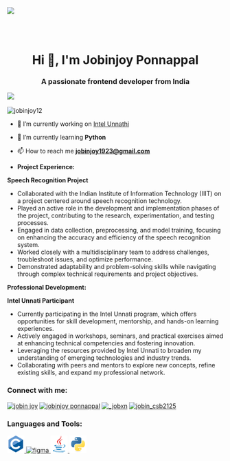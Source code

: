 <img src="https://github.com/Anmol-Baranwal/Cool-GIFs-For-GitHub/assets/74038190/d48893bd-0757-481c-8d7e-ba3e163feae7" />

<br><br>


<h1 align="center">Hi 👋, I'm Jobinjoy Ponnappal</h1>
<h3 align="center">A passionate frontend developer from India</h3>

<img src="https://user-images.githubusercontent.com/74038190/212284158-e840e285-664b-44d7-b79b-e264b5e54825.gif" width="400">

<p align="left"> <img src="https://komarev.com/ghpvc/?username=jobinjoy12&label=Profile%20views&color=0e75b6&style=flat" alt="jobinjoy12" /> </p>

- 🔭 I’m currently working on [Intel Unnathi](https://github.com/intel-unnati-saintgits/intel-unnati-certificate-programme)

- 🌱 I’m currently learning **Python**

- 📫 How to reach me **jobinjoy1923@gmail.com**

- **Project Experience:**

**Speech Recognition Project**
- Collaborated with the Indian Institute of Information Technology (IIIT) on a project centered around speech recognition technology.
- Played an active role in the development and implementation phases of the project, contributing to the research, experimentation, and testing processes.
- Engaged in data collection, preprocessing, and model training, focusing on enhancing the accuracy and efficiency of the speech recognition system.
- Worked closely with a multidisciplinary team to address challenges, troubleshoot issues, and optimize performance.
- Demonstrated adaptability and problem-solving skills while navigating through complex technical requirements and project objectives.

**Professional Development:**

**Intel Unnati Participant**
- Currently participating in the Intel Unnati program, which offers opportunities for skill development, mentorship, and hands-on learning experiences.
- Actively engaged in workshops, seminars, and practical exercises aimed at enhancing technical competencies and fostering innovation.
- Leveraging the resources provided by Intel Unnati to broaden my understanding of emerging technologies and industry trends.
- Collaborating with peers and mentors to explore new concepts, refine existing skills, and expand my professional network.

<h3 align="left">Connect with me:</h3>
<p align="left">
<a href="https://linkedin.com/in/jobin joy" target="blank"><img align="center" src="https://raw.githubusercontent.com/rahuldkjain/github-profile-readme-generator/master/src/images/icons/Social/linked-in-alt.svg" alt="jobin joy" height="30" width="40" /></a>
<a href="https://kaggle.com/jobinjoy ponnappal" target="blank"><img align="center" src="https://raw.githubusercontent.com/rahuldkjain/github-profile-readme-generator/master/src/images/icons/Social/kaggle.svg" alt="jobinjoy ponnappal" height="30" width="40" /></a>
<a href="https://instagram.com/_jobxn" target="blank"><img align="center" src="https://raw.githubusercontent.com/rahuldkjain/github-profile-readme-generator/master/src/images/icons/Social/instagram.svg" alt="_jobxn" height="30" width="40" /></a>
<a href="https://www.hackerrank.com/jobin_csb2125" target="blank"><img align="center" src="https://raw.githubusercontent.com/rahuldkjain/github-profile-readme-generator/master/src/images/icons/Social/hackerrank.svg" alt="jobin_csb2125" height="30" width="40" /></a>
</p>

<h3 align="left">Languages and Tools:</h3>
<p align="left"> <a href="https://www.cprogramming.com/" target="_blank" rel="noreferrer"> <img src="https://raw.githubusercontent.com/devicons/devicon/master/icons/c/c-original.svg" alt="c" width="40" height="40"/> </a> <a href="https://www.figma.com/" target="_blank" rel="noreferrer"> <img src="https://www.vectorlogo.zone/logos/figma/figma-icon.svg" alt="figma" width="40" height="40"/> </a> <a href="https://www.java.com" target="_blank" rel="noreferrer"> <img src="https://raw.githubusercontent.com/devicons/devicon/master/icons/java/java-original.svg" alt="java" width="40" height="40"/> </a> <a href="https://www.python.org" target="_blank" rel="noreferrer"> <img src="https://raw.githubusercontent.com/devicons/devicon/master/icons/python/python-original.svg" alt="python" width="40" height="40"/> </a> </p>

